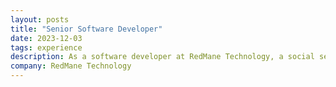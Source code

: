 ```yaml
---
layout: posts
title: "Senior Software Developer"
date: 2023-12-03
tags: experience
description: As a software developer at RedMane Technology, a social services software company, I took part in the entire lifecycle of an application, from planning and design to post-deployment maintenance and support. I had the privilege to gather user feedback from our clients, a diverse group of social and healthcare workers with varying levels of exposure to digital interfaces. As a result, I have developed a nuanced understanding of the consequences of design decisions on user experience and perception — a foundation I believe essential to the field of human-computer interaction research. 
company: RedMane Technology
---
```

